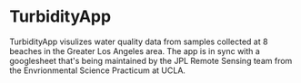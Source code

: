 # TurbidityApp

TurbidityApp visulizes water quality data from samples collected at 8 beaches in the Greater Los Angeles area. The app is in sync with a googlesheet that's being maintained by the JPL Remote Sensing team from the Envrionmental Science Practicum at UCLA. 
